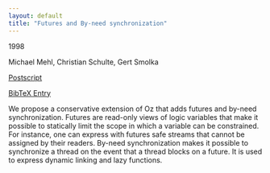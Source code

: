 ```yaml
---
layout: default
title: "Futures and By-need synchronization"
---
```



1998


Michael Mehl, Christian Schulte, Gert Smolka



[Postscript](http://www.ps.uni-sb.de/PapersOz/Others/oz-futures.ps.gz)

[BibTeX Entry](http://www.ps.uni-sb.de/PapersOz/abstracts/oz-futures.bib)



  We propose a conservative extension of Oz that adds futures and
  by-need synchronization. Futures are read-only views of logic
  variables that make it possible to statically limit the scope in
  which a variable can be constrained. For instance, one can
  express with futures safe streams that cannot be assigned by
  their readers. By-need synchronization makes it possible to
  synchronize a thread on the event that a thread blocks on a
  future. It is used to express dynamic linking and lazy
  functions.
 




